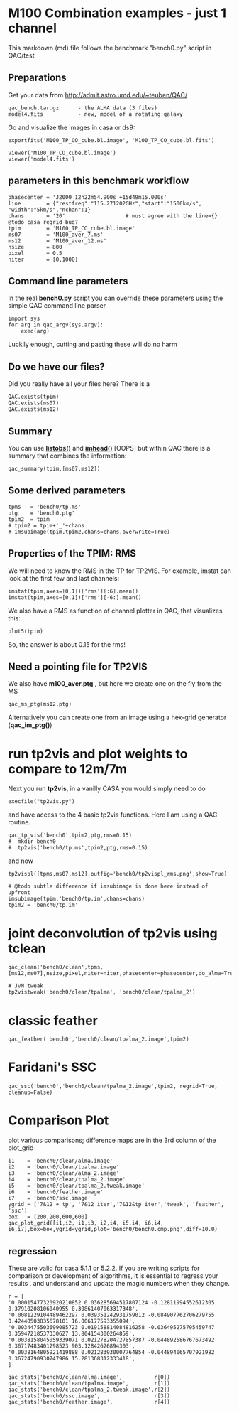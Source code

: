 #   M100 Combination examples - just 1 channel

This markdown (md) file follows the benchmark "bench0.py" script in QAC/test

## Preparations

Get your data from http://admit.astro.umd.edu/~teuben/QAC/

    qac_bench.tar.gz      - the ALMA data (3 files)
    model4.fits           - new, model of a rotating galaxy

Go and visualize the images in casa or ds9:

    exportfits('M100_TP_CO_cube.bl.image', 'M100_TP_CO_cube.bl.fits')

    viewer('M100_TP_CO_cube.bl.image')
    viewer('model4.fits')

## parameters in this benchmark workflow

    phasecenter = 'J2000 12h22m54.900s +15d49m15.000s'
    line        = {"restfreq":"115.271202GHz","start":"1500km/s", "width":"5km/s","nchan":1}
    chans       = '20'                   # must agree with the line={}    @todo casa regrid bug?
    tpim        = 'M100_TP_CO_cube.bl.image'
    ms07        = 'M100_aver_7.ms'
    ms12        = 'M100_aver_12.ms'
    nsize       = 800
    pixel       = 0.5
    niter       = [0,1000]


## Command line parameters

In the real **bench0.py** script you can override these parameters using the simple QAC command line parser

    import sys
    for arg in qac_argv(sys.argv):
        exec(arg)

Luckily enough, cutting and pasting these will do no harm

## Do we have our files?

Did you really have all your files here? There is a 

    QAC.exists(tpim)
    QAC.exists(ms07)
    QAC.exists(ms12)

## Summary

You can use
[**listobs()**](https://casa.nrao.edu/casadocs/latest/global-task-list/task_listobs/about) 
and
[**imhead()**](https://casa.nrao.edu/casadocs/latest/global-task-list/task_imhead/about)  [OOPS]
but within QAC there is a summary that combines the information:


    qac_summary(tpim,[ms07,ms12])


## Some derived parameters


    tpms   = 'bench0/tp.ms'
    ptg    = 'bench0.ptg'
    tpim2  = tpim
    # tpim2 = tpim+'_'+chans
    # imsubimage(tpim,tpim2,chans=chans,overwrite=True)


## Properties of the TPIM: RMS

We will need to know the RMS in the TP for TP2VIS. For example, imstat can look at the first few and last channels:

    imstat(tpim,axes=[0,1])['rms'][:6].mean()
    imstat(tpim,axes=[0,1])['rms'][-6:].mean()

We also have a RMS as function of channel plotter in QAC, that visualizes this:

    plot5(tpim)

So, the answer is about 0.15 for the rms!


## Need a pointing file for TP2VIS

We also have **m100_aver.ptg** , but here we create one on the fly from the MS

    qac_ms_ptg(ms12,ptg)

Alternatively you can create one from an image using a hex-grid generator (**qac_im_ptg()**)

# run tp2vis and plot weights to compare to 12m/7m

Next you run **tp2vis**, in a vanilly CASA you would simply need to do

    execfile("tp2vis.py")

and have access to the 4 basic tp2vis functions. Here I am using a QAC routine.


    qac_tp_vis('bench0',tpim2,ptg,rms=0.15)
    #  mkdir bench0
    #  tp2vis('bench0/tp.ms',tpim2,ptg,rms=0.15)

and now     
    
    tp2vispl([tpms,ms07,ms12],outfig='bench0/tp2vispl_rms.png',show=True)

    # @todo subtle difference if imsubimage is done here instead of upfront
    imsubimage(tpim,'bench0/tp.im',chans=chans)
    tpim2 = 'bench0/tp.im'

# joint deconvolution of tp2vis using tclean

    qac_clean('bench0/clean',tpms,[ms12,ms07],nsize,pixel,niter=niter,phasecenter=phasecenter,do_alma=True,**line)

    # JvM tweak
    tp2vistweak('bench0/clean/tpalma', 'bench0/clean/tpalma_2')

# classic feather

    qac_feather('bench0','bench0/clean/tpalma_2.image',tpim2)

# Faridani's SSC

    qac_ssc('bench0','bench0/clean/tpalma_2.image',tpim2, regrid=True, cleanup=False)

# Comparison Plot

plot various comparisons; difference maps are in the 3rd column of the plot_grid


    i1    = 'bench0/clean/alma.image'
    i2    = 'bench0/clean/tpalma.image'
    i3    = 'bench0/clean/alma_2.image'
    i4    = 'bench0/clean/tpalma_2.image'
    i5    = 'bench0/clean/tpalma_2.tweak.image'
    i6    = 'bench0/feather.image'
    i7    = 'bench0/ssc.image'
    ygrid = ['7&12 + tp', '7&12 iter','7&12&tp iter','tweak', 'feather', 'ssc']
    box   = [200,200,600,600]
    qac_plot_grid([i1,i2, i1,i3, i2,i4, i5,i4, i6,i4, i6,i7],box=box,ygrid=ygrid,plot='bench0/bench0.cmp.png',diff=10.0)

## regression

These are valid for casa 5.1.1 or 5.2.2.    If you are writing scripts for comparison or development of algorithms,
it is essential to regress your results , and understand and update the magic numbers when they change.


    r = [
    '0.00015477320920210852 0.036285694517807124 -0.12811994552612305 0.37910208106040955 0.30861407063317348',
    '0.0081229104489462297 0.039351242931759012 -0.084907762706279755 0.42440503835678101 16.006177593355094',
    '0.0034475503699085723 0.019158814084816258 -0.036495275795459747 0.35947218537330627 13.804154300264859',
    '0.0038158045059339071 0.021278204727857387 -0.044892586767673492 0.36717483401298523 903.12842626894303',
    '0.0038164805921419888 0.021283930007764854 -0.044894065707921982 0.36724790930747986 15.281368312333418',
    ]

    qac_stats('bench0/clean/alma.image',          r[0])
    qac_stats('bench0/clean/tpalma.image',        r[1])
    qac_stats('bench0/clean/tpalma_2.tweak.image',r[2])
    qac_stats('bench0/ssc.image',                 r[3])
    qac_stats('bench0/feather.image',             r[4])

